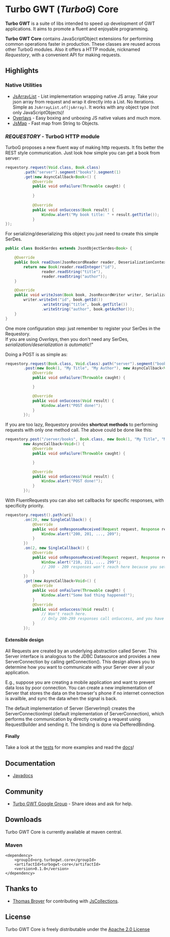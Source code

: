 Turbo GWT (*TurboG*) Core
==
**Turbo GWT** is a suite of libs intended to speed up development of GWT applications. It aims to promote a fluent and enjoyable programming.

**Turbo GWT Core** contains JavaScriptObject extensions for performing common operations faster in production. These classes are reused across other TurboG modules. Also it offers a HTTP module, nicknamed *Requestory*, with a convenient API for making requests.

## Highlights

### Native Utilities
* [JsArrayList](https://github.com/growbit/turbogwt-core/blob/master/src/main/java/org/turbogwt/core/js/collections/client/JsArrayList.java) - List implementation wrapping native JS array. Take your json array from request and wrap it directly into a List. No iterations. Simple as <code>JsArrayList.of(jsArray)</code>. It works with any object type (not only JavaScriptObjects)!
* [Overlays](https://github.com/growbit/turbogwt-core/blob/master/src/main/java/org/turbogwt/core/js/client/Overlays.java) - Easy boxing and unboxing JS native values and much more.
* [JsMap](https://github.com/growbit/turbogwt-core/blob/master/src/main/java/org/turbogwt/core/js/collections/client/JsMap.java) - Fast map from String to Objects.
 
### *REQUESTORY* - TurboG HTTP module
TurboG proposes a new fluent way of making http requests. It fits better the REST style communication. 
Just look how simple you can get a book from server:

```java
requestory.request(Void.class, Book.class)
        .path("server").segment("books").segment(1)
        .get(new AsyncCallback<Book>() {
            @Override
            public void onFailure(Throwable caught) {
        
            }
        
            @Override
            public void onSuccess(Book result) {
                Window.alert("My book title: " + result.getTitle());
            }
});
```

For serializing/deserializing this object you just need to create this simple SerDes.

```java 
public class BookSerdes extends JsonObjectSerdes<Book> {

    @Override
    public Book readJson(JsonRecordReader reader, DeserializationContext context) {
        return new Book(reader.readInteger("id"),
                reader.readString("title"),
                reader.readString("author"));
    }

    @Override
    public void writeJson(Book book, JsonRecordWriter writer, SerializationContext context) {
        writer.writeInt("id", book.getId())
                .writeString("title", book.getTitle())
                .writeString("author", book.getAuthor());
    }
}
```

One more configuration step: just remember to register your SerDes in the Requestory.
<br />
If you are using *Overlays*, then you don't need any SerDes, *serialization/deserialization is automatic*!"

Doing a POST is as simple as:

```java 
requestory.request(Book.class, Void.class).path("server").segment("books")
        .post(new Book(1, "My Title", "My Author"), new AsyncCallback<Void>() {
            @Override
            public void onFailure(Throwable caught) {

            }

            @Override
            public void onSuccess(Void result) {
                Window.alert("POST done!");
            }
        });
```

If you are too lazy, Requestory provides **shortcut methods** to performing requests with only one method call. 
The above could be done like this:

```java 
requestory.post("/server/books", Book.class, new Book(1, "My Title", "My Author"), Void.class, 
        new AsyncCallback<Void>() {
            @Override
            public void onFailure(Throwable caught) {

            }

            @Override
            public void onSuccess(Void result) {
                Window.alert("POST done!");
            }
        });
```

With FluentRequests you can also set callbacks for specific responses, with specificity priority.

```java 
requestory.request().path(uri)
        .on(20, new SingleCallback() {
            @Override
            public void onResponseReceived(Request request, Response response) {
                Window.alert("200, 201, ..., 209");
            }
        })
        .on(2, new SingleCallback() {
            @Override
            public void onResponseReceived(Request request, Response response) {
                Window.alert("210, 211, ..., 299");
                // 200 - 209 responses won't reach here because you set a callback for the 20 dozen.
            }
        })
        .get(new AsyncCallback<Void>() {
            @Override
            public void onFailure(Throwable caught) {
                Window.alert("Some bad thing happened!");
            }
            @Override
            public void onSuccess(Void result) {
                // Won't reach here. 
                // Only 200-299 responses call onSuccess, and you have already set callbacks for those.
            }
        });
```

#### Extensible design
All Requests are created by an underlying abstraction called Server. This Server interface is analogous to the JDBC Datasource and provides a new ServerConnection by calling getConnection(). This design allows you to determine how you want to communicate with your Server over all your application.

E.g., suppose you are creating a mobile application and want to prevent data loss by poor connection. You can create a new implementation of Server that stores the data on the browser's phone if no internet connection is availble, and sync the data when the signal is back.

The default implementation of Server (ServerImpl) creates the ServerConnectionImpl (default implementation of ServerConnection), which performs the communication by directly creating a request using RequestBuilder and sending it. The binding is done via DefferedBinding. 

#### Finally
Take a look at the [tests](https://github.com/growbit/turbogwt-core/tree/master/src/test/java/org/turbogwt/core/http/client) for more examples and read the [docs](http://growbit.github.io/turbogwt-core/javadoc/apidocs/index.html)!

## Documentation
* [Javadocs](http://growbit.github.io/turbogwt-core/javadoc/apidocs/index.html)

## Community
* [Turbo GWT Google Group](http://groups.google.com/d/forum/turbogwt) - Share ideas and ask for help.

## Downloads
Turbo GWT Core is currently available at maven central.

### Maven
```
<dependency>
    <groupId>org.turbogwt.core</groupId>
    <artifactId>turbogwt-core</artifactId>
    <version>0.1.0</version>
</dependency>
```

## Thanks to
* [Thomas Broyer](https://plus.google.com/u/0/+ThomasBroyer) for contributing with [JsCollections](http://code.google.com/p/gwt-in-the-air/source/browse/#svn%2Ftrunk%2Fsrc%2Fnet%2Fltgt%2Fgwt%2Fjscollections%2Fclient%253Fstate%253Dclosed).

## License
Turbo GWT Core is freely distributable under the [Apache 2.0 License](http://www.apache.org/licenses/LICENSE-2.0.html)
